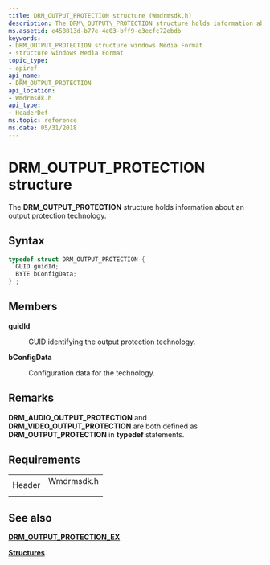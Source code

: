 ```yaml
---
title: DRM_OUTPUT_PROTECTION structure (Wmdrmsdk.h)
description: The DRM\_OUTPUT\_PROTECTION structure holds information about an output protection technology.
ms.assetid: e458013d-b77e-4e03-bff9-e3ecfc72ebdb
keywords:
- DRM_OUTPUT_PROTECTION structure windows Media Format
- structure windows Media Format
topic_type:
- apiref
api_name:
- DRM_OUTPUT_PROTECTION
api_location:
- Wmdrmsdk.h
api_type:
- HeaderDef
ms.topic: reference
ms.date: 05/31/2018
---
```


# DRM\_OUTPUT\_PROTECTION structure

The **DRM\_OUTPUT\_PROTECTION** structure holds information about an output protection technology.

## Syntax


```C++
typedef struct DRM_OUTPUT_PROTECTION {
  GUID guidId;
  BYTE bConfigData;
} ;
```



## Members

<dl> <dt>

**guidId**
</dt> <dd>

GUID identifying the output protection technology.

</dd> <dt>

**bConfigData**
</dt> <dd>

Configuration data for the technology.

</dd> </dl>

## Remarks

**DRM\_AUDIO\_OUTPUT\_PROTECTION** and **DRM\_VIDEO\_OUTPUT\_PROTECTION** are both defined as **DRM\_OUTPUT\_PROTECTION** in **typedef** statements.

## Requirements



|                   |                                                                                       |
|-------------------|---------------------------------------------------------------------------------------|
| Header<br/> | <dl> <dt>Wmdrmsdk.h</dt> </dl> |



## See also

<dl> <dt>

[**DRM\_OUTPUT\_PROTECTION\_EX**](drm-output-protection-ex.md)
</dt> <dt>

[**Structures**](drm-structures.md)
</dt> </dl>

 

 





